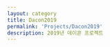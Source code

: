 ```yaml
---
layout: category
title: Dacon2019
permalink: 'Projects/Dacon2019'
description: 2019년 데이콘 프로젝트
---
```

